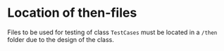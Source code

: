 # Location of then-files

Files to be used for testing of class `TestCases` must be located in a `/then`
folder due to the design of the class.
